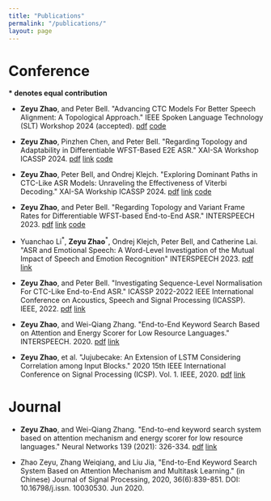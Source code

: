 ```yaml
---
title: "Publications"
permalink: "/publications/"
layout: page
---
```


# Conference 

**\* denotes equal contribution**

* **Zeyu Zhao**, and Peter Bell. "Advancing CTC Models For Better Speech Alignment: A Topological Approach." IEEE Spoken Language Technology (SLT) Workshop 2024 (accepted). [pdf](https://zhaozeyu1995.github.io/pdf/slt2024.pdf) [code](https://github.com/ZhaoZeyu1995/BenNevis)

* **Zeyu Zhao**, Pinzhen Chen, and Peter Bell. "Regarding Topology and Adaptability in Differentiable WFST-Based E2E ASR." XAI-SA Workshop ICASSP 2024. [pdf](https://zhaozeyu1995.github.io/pdf/icassp2024-1.pdf) [link](https://ieeexplore.ieee.org/document/10669902?source=AUTHORALERT&dld=Z21haWwuY29t) [code](https://github.com/ZhaoZeyu1995/Waterfall)

* **Zeyu Zhao**, Peter Bell, and Ondrej Klejch. "Exploring Dominant Paths in CTC-Like ASR Models: Unraveling the Effectiveness of Viterbi Decoding." XAI-SA Workship ICASSP 2024. [pdf](https://zhaozeyu1995.github.io/pdf/icassp2024-2.pdf) [link](https://ieeexplore.ieee.org/document/10669906?source=AUTHORALERT&dld=Z21haWwuY29t) [code](https://github.com/ZhaoZeyu1995/Waterfall)

* **Zeyu Zhao**, and Peter Bell. "Regarding Topology and Variant Frame Rates for Differentiable WFST-based End-to-End ASR." INTERSPEECH 2023. [pdf](https://zhaozeyu1995.github.io/pdf/interspeech2023-1.pdf) [link](https://www.isca-speech.org/archive/interspeech_2023/zhao23f_interspeech.html) [code](https://github.com/ZhaoZeyu1995/Waterfall)

* Yuanchao Li<sup>\*</sup>, **Zeyu Zhao**<sup>\*</sup>, Ondrej Klejch, Peter Bell, and Catherine Lai. "ASR and Emotional Speech: A Word-Level Investigation of the Mutual Impact of Speech and Emotion Recognition" INTERSPEECH 2023. [pdf](https://zhaozeyu1995.github.io/pdf/interspeech2023-2.pdf) [link](https://www.isca-speech.org/archive/interspeech_2023/li23ea_interspeech.html)

* **Zeyu Zhao**, and Peter Bell. "Investigating Sequence-Level Normalisation For CTC-Like End-to-End ASR." ICASSP 2022-2022 IEEE International Conference on Acoustics, Speech and Signal Processing (ICASSP). IEEE, 2022. [pdf](https://zhaozeyu1995.github.io/pdf/Investigating_Sequence-Level_Normalisation_For_CTC-Like_End-to-End_ASR.pdf) [link](https://ieeexplore.ieee.org/abstract/document/9746821)

* **Zeyu Zhao**, and Wei-Qiang Zhang. "End-to-End Keyword Search Based on Attention and Energy Scorer for Low Resource Languages." INTERSPEECH. 2020. [pdf](https://zhaozeyu1995.github.io/pdf/Wed-2-2-9.pdf) [link](https://www.isca-speech.org/archive/interspeech_2020/zhao20d_interspeech.html)

* **Zeyu Zhao**, et al. "Jujubecake: An Extension of LSTM Considering Correlation among Input Blocks." 2020 15th IEEE International Conference on Signal Processing (ICSP). Vol. 1. IEEE, 2020. [pdf](https://zhaozeyu1995.github.io/pdf/Jujubecake_An_Extension_of_LSTM_Considering_Correlation_among_Input_Blocks.pdf) [link](https://ieeexplore.ieee.org/abstract/document/9320915)


# Journal

* **Zeyu Zhao**, and Wei-Qiang Zhang. "End-to-end keyword search system based on attention mechanism and energy scorer for low resource languages." Neural Networks 139 (2021): 326-334. [pdf](https://zhaozeyu1995.github.io/pdf/1-s2.0-S0893608021001295-main.pdf) [link](https://www.sciencedirect.com/science/article/pii/S0893608021001295)

* Zhao Zeyu, Zhang Weiqiang, and Liu Jia, "End-to-End Keyword Search System Based on Attention Mechanism and Multitask Learning." (in Chinese) Journal of Signal Processing, 2020, 36(6):839-851. DOI: 10.16798/j.issn. 10030530. Jun 2020. 